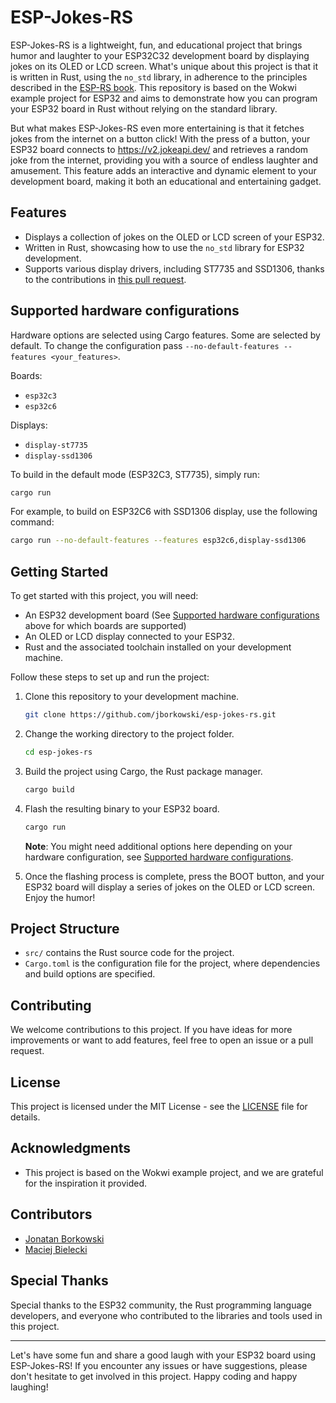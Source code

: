 # ESP-Jokes-RS

ESP-Jokes-RS is a lightweight, fun, and educational project that brings humor and laughter to your ESP32C32 development board by displaying jokes on its OLED or LCD screen. What's unique about this project is that it is written in Rust, using the `no_std` library, in adherence to the principles described in the [ESP-RS book](https://esp-rs.github.io/book/writing-your-own-application/nostd.html). This repository is based on the Wokwi example project for ESP32 and aims to demonstrate how you can program your ESP32 board in Rust without relying on the standard library. 

But what makes ESP-Jokes-RS even more entertaining is that it fetches jokes from the internet on a button click! With the press of a button, your ESP32 board connects to https://v2.jokeapi.dev/ and retrieves a random joke from the internet, providing you with a source of endless laughter and amusement. This feature adds an interactive and dynamic element to your development board, making it both an educational and entertaining gadget.

## Features

- Displays a collection of jokes on the OLED or LCD screen of your ESP32.
- Written in Rust, showcasing how to use the `no_std` library for ESP32 development.
- Supports various display drivers, including ST7735 and SSD1306, thanks to the contributions in [this pull request](https://github.com/jborkowski/esp-jokes-rs/pull/1).

## Supported hardware configurations

Hardware options are selected using Cargo features. Some are selected by default. To change the configuration pass `--no-default-features --features <your_features>`.

Boards:

- `esp32c3`
- `esp32c6`

Displays:

- `display-st7735`
- `display-ssd1306`

To build in the default mode (ESP32C3, ST7735), simply run:

   ```bash
   cargo run
   ```

For example, to build on ESP32C6 with SSD1306 display, use the following command:

   ```bash
   cargo run --no-default-features --features esp32c6,display-ssd1306
   ```

## Getting Started

To get started with this project, you will need:

- An ESP32 development board (See [Supported hardware configurations](#supported-hardware-configurations) above for which boards are supported)
- An OLED or LCD display connected to your ESP32.
- Rust and the associated toolchain installed on your development machine.

Follow these steps to set up and run the project:

1. Clone this repository to your development machine.

   ```bash
   git clone https://github.com/jborkowski/esp-jokes-rs.git
   ```

2. Change the working directory to the project folder.

   ```bash
   cd esp-jokes-rs
   ```

3. Build the project using Cargo, the Rust package manager.

   ```bash
   cargo build
   ```

4. Flash the resulting binary to your ESP32 board.

   ```bash
   cargo run
   ```
   **Note**: You might need additional options here depending on your hardware configuration, see [Supported hardware configurations](#supported-hardware-configurations).

5. Once the flashing process is complete, press the BOOT button, and your ESP32 board will display a series of jokes on the OLED or LCD screen. Enjoy the humor!

## Project Structure

- `src/` contains the Rust source code for the project.
- `Cargo.toml` is the configuration file for the project, where dependencies and build options are specified.

## Contributing

We welcome contributions to this project. If you have ideas for more improvements or want to add features, feel free to open an issue or a pull request.

## License

This project is licensed under the MIT License - see the [LICENSE](LICENSE) file for details.

## Acknowledgments

- This project is based on the Wokwi example project, and we are grateful for the inspiration it provided.

## Contributors

- [Jonatan Borkowski](https://github.com/jborkowski)
- [Maciej Bielecki](https://github.com/zyla)

## Special Thanks

Special thanks to the ESP32 community, the Rust programming language developers, and everyone who contributed to the libraries and tools used in this project.

---

Let's have some fun and share a good laugh with your ESP32 board using ESP-Jokes-RS! If you encounter any issues or have suggestions, please don't hesitate to get involved in this project. Happy coding and happy laughing!
